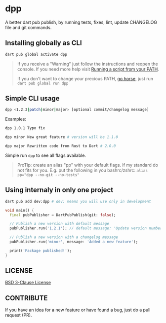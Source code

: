 # dpp

A better dart pub publish, by running tests, fixes, lint, update CHANGELOG file and git commands.

## Installing globally as CLI

```dart
dart pub global activate dpp
```

> If you receive a "Warning" just follow the instructions and reopen the console. If you need more help visit [Running a script from your PATH](https://dart.dev/tools/pub/cmd/pub-global#running-a-script-from-your-path).
>
> If you don't want to change your precious PATH, [go horse](https://gohorseprocess.com.br/extreme-go-horse-xgh/), just run `dart pub global run dpp`

## Simple CLI usage

```bash
dpp <1.2.3|patch|minor|major> [optional commit/changelog message]
```

Examples:

```bash
dpp 1.0.1 Typo fix
```

```bash
dpp minor New great feature # version will be 1.1.0
```

```bash
dpp major Rewritten code from Rust to Dart # 2.0.0
```

Simple run `dpp` to see all flags available.

>ProTip: create an alias "pp" with your default flags. If my standard do not fits for you. E.g. put the following in you bashrc/zshrc: `alias pp="dpp --no-git --no-tests"`

## Using internaly in only one project

```bash
dart pub add dev:dpp # dev: means you will use only in development
```

```dart
void main() {
  final pubPublisher = DartPubPublish(git: false);

  // Publish a new version with default message
  pubPublisher.run('1.2.1'); // default message: 'Update version number'

  // Publish a new version with a changelog message
  pubPublisher.run('minor', message: 'Added a new feature');

  print('Package published!');
}
```

## LICENSE

[BSD 3-Clause License](./LICENSE)

## CONTRIBUTE

If you have an idea for a new feature or have found a bug, just do a pull request (PR).
